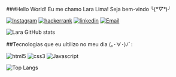 ###Hello World! Eu me chamo Lara Lima! Seja bem-vindo ╰(*°▽°*)╯

[![Instagram](https://img.shields.io/badge/Instagram-E4405F?style=for-the-badge&logo=instagram&logoColor=white)](https://www.instagram.com/lara_lima717/)
[![hackerrank](https://img.shields.io/badge/-Hackerrank-2EC866?style=for-the-badge&logo=HackerRank&logoColor=white)](https://www.hackerrank.com/profile/laralima17carva1)
[![linkedin](https://img.shields.io/badge/LinkedIn-0077B5?style=for-the-badge&logo=linkedin&logoColor=white)](https://www.linkedin.com/in/lara-lima-carvalho-372119285/)
[![Email](https://img.shields.io/badge/Gmail-D14836?style=for-the-badge&logo=gmail&logoColor=white)](laralima17carvalho@gmail.com)

![Lara GitHub stats](https://github-readme-stats.vercel.app/api?username=lara137-jp&showicons=true&theme=radical)

##Tecnologias que eu ultilizo no meu dia (｡･∀･)ﾉﾞ:

<div style="display: inline_block">
<img aling="center" alt=html5 src="https://img.shields.io/badge/HTML5-E34F26?style=for-the-badge&logo=html5&logoColor=white">
<img aling="center" alt=css3 src="https://img.shields.io/badge/CSS3-1572B6?style=for-the-badge&logo=css3&logoColor=white">
<img aling="center" alt=Javascript src="https://img.shields.io/badge/JavaScript-F7DF1E?style=for-the-badge&logo=javascript&logoColor=black">

![Top Langs](https://github-readme-stats.vercel.app/api/top-langs/?username=lara137&hide_progress=true)
</div>
